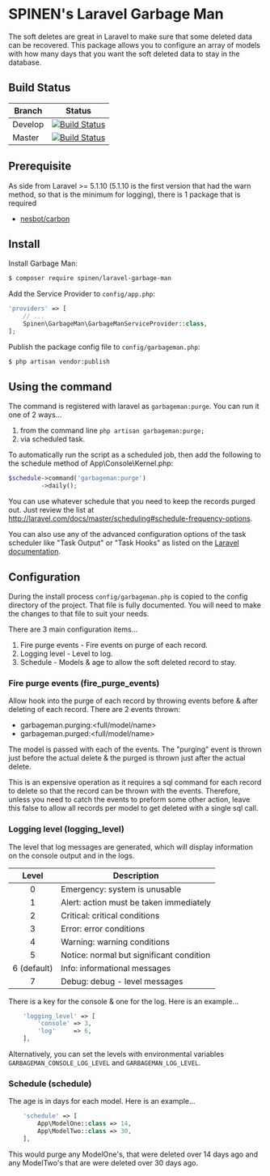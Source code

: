 # SPINEN's Laravel Garbage Man

The soft deletes are great in Laravel to make sure that some deleted data can be recovered. This package allows you to
configure an array of models with how many days that you want the soft deleted data to stay in the database.

## Build Status

| Branch | Status |
| ------ | :----: |
| Develop | [![Build Status](https://travis-ci.org/spinen/laravel-garbage-man.svg?branch=develop)](https://travis-ci.org/spinen/laravel-garbage-man) |
| Master | [![Build Status](https://travis-ci.org/spinen/laravel-garbage-man.svg?branch=master)](https://travis-ci.org/spinen/laravel-garbage-man) |

## Prerequisite

As side from Laravel >= 5.1.10 (5.1.10 is the first version that had the warn method, so that is the minimum for logging), there is 1 package that is required

* [nesbot/carbon](https://github.com/briannesbitt/Carbon)

## Install

Install Garbage Man:

```bash
$ composer require spinen/laravel-garbage-man
```

Add the Service Provider to `config/app.php`:

```php
'providers' => [
    // ...
    Spinen\GarbageMan\GarbageManServiceProvider::class,
];
```

Publish the package config file to `config/garbageman.php`:

```bash
$ php artisan vendor:publish
```

## Using the command

The command is registered with laravel as ```garbageman:purge```.  You can run it one of 2 ways...

1. from the command line ```php artisan garbageman:purge;```
2. via scheduled task.

To automatically run the script as a scheduled job, then add the following to the schedule method of App\Console\Kernel.php:

```php
$schedule->command('garbageman:purge')
         ->daily();
```

You can use whatever schedule that you need to keep the records purged out. Just review the list at http://laravel.com/docs/master/scheduling#schedule-frequency-options. 

You can also use any of the advanced configuration options of the task scheduler like "Task Output" or "Task Hooks" as listed on the [Laravel documentation](http://laravel.com/docs/master/scheduling).

## Configuration

During the install process `config/garbageman.php` is copied to the config directory of the project. That file is fully documented.  You will need to make the changes to that file to suit your needs.

There are 3 main configuration items...

1. Fire purge events - Fire events on purge of each record.
2. Logging level - Level to log.
3. Schedule - Models & age to allow the soft deleted record to stay.

### Fire purge events (fire_purge_events)
Allow hook into the purge of each record by throwing events before & after deleting of each record. There are 2 events thrown:

* garbageman.purging:<full/model/name>
* garbageman.purged:<full/model/name>

The model is passed with each of the events.  The "purging" event is thrown just before the actual delete & the purged is thrown just after the actual delete.

This is an expensive operation as it requires a sql command for each record to delete so that the record can be thrown with the events.  Therefore, unless you need to catch the events to preform some other action, leave this false to allow all records per model to get deleted with a single sql call.

### Logging level (logging_level)
The level that log messages are generated, which will display information on the console output and in the logs.
 
| Level | Description |
| :---: | ----------- |
| 0 | Emergency: system is unusable |
| 1 | Alert: action must be taken immediately |
| 2 | Critical: critical conditions |
| 3 | Error: error conditions |
| 4 | Warning: warning conditions |
| 5 | Notice: normal but significant condition |
| 6 (default) | Info: informational messages |
| 7 | Debug: debug - level messages |
 
There is a key for the console & one for the log.  Here is an example...

```php
    'logging_level' => [
        'console' => 3,
        'log'     => 6,
    ],
```

Alternatively, you can set the levels with environmental variables ```GARBAGEMAN_CONSOLE_LOG_LEVEL``` and ```GARBAGEMAN_LOG_LEVEL```.

### Schedule (schedule)

The age is in days for each model.  Here is an example...   

```php
    'schedule' => [
        App\ModelOne::class => 14,
        App\ModelTwo::class => 30,
    ], 
```
This would purge any ModelOne's, that were deleted over 14 days ago and any ModelTwo's that are were deleted over 30 days ago.

